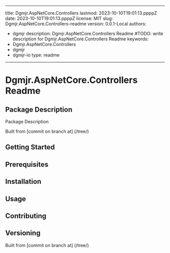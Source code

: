 ---

title: Dgmjr.AspNetCore.Controllers
lastmod: 2023-10-10T19:01:13.ppppZ
date: 2023-10-10T19:01:13.ppppZ
license: MIT
slug: Dgmjr.AspNetCore.Controllers-readme
version: 0.0.1-Local
authors:
- dgmjr
description: Dgmjr.AspNetCore.Controllers Readme #TODO: write description for Dgmjr.AspNetCore.Controllers Readme
keywords:
- Dgmjr.AspNetCore.Controllers
- dgmjr
- dgmjr-io
type: readme
------------

# Dgmjr.AspNetCore.Controllers Readme

<!-- TODO: Write the contents of the Dgmjr.AspNetCore.Controllers Readme file -->

## Package Description

Package Description

Built from [commit  on branch  at]
(/tree/)

## Getting Started

## Prerequisites

## Installation

## Usage

## Contributing

## Versioning

Built from [commit  on branch  at]
(/tree/)
